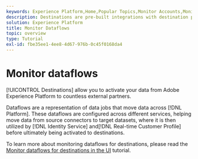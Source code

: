 ```yaml
---
keywords: Experience Platform,Home,Popular Topics,Monitor Accounts,Monitor Dataflows,Dataflows,Destinations
description: Destinations are pre-built integrations with destination platforms that allow for the seamless activation of data from Adobe Experience Platform. You can use destinations to activate your known and unknown data for cross-channel marketing campaigns, email campaigns, targeted advertising, and many other use cases.
solution: Experience Platform
title: Monitor Dataflows
topic: overview
type: Tutorial
exl-id: fbe35ee1-4ee8-4d67-976b-0c45f0168da4
---
```

# Monitor dataflows

[!UICONTROL Destinations] allow you to activate your data from Adobe Experience Platform to countless external partners. 

Dataflows are a representation of data jobs that move data across [!DNL Platform]. These dataflows are configured across different services, helping move data from source connectors to target datasets, where it is then utilized by [!DNL Identity Service] and[!DNL Real-time Customer Profile] before ultimately being activated to destinations.

To learn more about monitoring dataflows for destinations, please read the [Monitor dataflows for destinations in the UI](../../dataflows/ui/monitor-destinations.md) tutorial.
